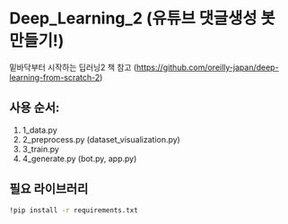 # Deep_Learning_2 (유튜브 댓글생성 봇 만들기!)

밑바닥부터 시작하는 딥러닝2 책 참고 (https://github.com/oreilly-japan/deep-learning-from-scratch-2)

## 사용 순서:

1. 1_data.py
2. 2_preprocess.py (dataset_visualization.py)
3. 3_train.py
4. 4_generate.py (bot.py, app.py)

## 필요 라이브러리

```cmd
!pip install -r requirements.txt
```
